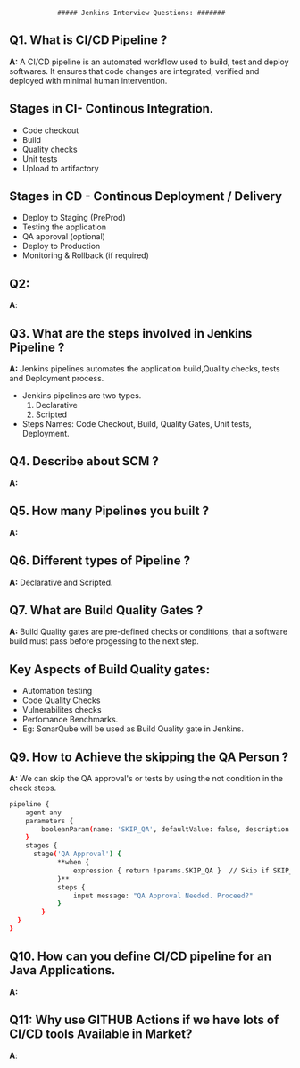				##### Jenkins Interview Questions: #######

## Q1. What is CI/CD Pipeline ?
**A:** A CI/CD pipeline is an automated workflow used to build, test and deploy softwares. It ensures that code changes are integrated, verified and deployed with minimal human intervention.
## Stages in CI- Continous Integration.
- Code checkout
- Build
- Quality checks
- Unit tests
- Upload to artifactory
## Stages in CD - Continous Deployment / Delivery
- Deploy to Staging (PreProd)
- Testing the application
- QA approval (optional)
- Deploy to Production
- Monitoring & Rollback (if required)

## Q2:
**A**: 

## Q3. What are the steps involved in Jenkins Pipeline ?
**A:** Jenkins pipelines automates the application build,Quality checks, tests and Deployment process.
- Jenkins pipelines are two types. 
  1. Declarative
  2. Scripted
- Steps Names: Code Checkout, Build, Quality Gates, Unit tests, Deployment.

## Q4. Describe about SCM ?
**A:**

## Q5. How many Pipelines you built ?
**A:** 

## Q6. Different types of Pipeline ?
**A:** Declarative and Scripted.

## Q7. What are Build Quality Gates ?
**A:** Build Quality gates are pre-defined checks or conditions, that a software build must pass before progessing to the next step.
## Key Aspects of Build Quality gates:
- Automation testing
- Code Quality Checks
- Vulnerabilites checks
- Perfomance Benchmarks.
- Eg: SonarQube will be used as Build Quality gate in Jenkins.   

## Q9. How to Achieve the skipping the QA Person ?
**A:** We can skip the QA approval's or tests by using the not condition in the check steps.
```bash
pipeline {
    agent any
    parameters {
        booleanParam(name: 'SKIP_QA', defaultValue: false, description: 'Skip QA Testing')
    }
    stages {
      stage('QA Approval') {
            **when {
                expression { return !params.SKIP_QA }  // Skip if SKIP_QA is true
            }**
            steps {
                input message: "QA Approval Needed. Proceed?"
            }
        }
  }
}
```

## Q10. How can you define CI/CD pipeline for an Java Applications.
**A:**

## Q11: Why use GITHUB Actions if we have lots of CI/CD tools Available in Market?
**A**: 




